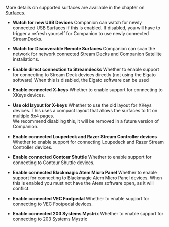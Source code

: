 More details on supported surfaces are available in the chapter on [Surfaces](#7_surfaces.md).

- **Watch for new USB Devices**
  Companion can watch for newly connected USB Surfaces if this is enabled.
  If disabled, you will have to trigger a refresh yourself for Companion to use newly connected StreamDecks.

- **Watch for Discoverable Remote Surfaces**
  Companion can scan the network for network connected Stream Decks and Companion Satellite installations.

- **Enable direct connection to Streamdecks**
  Whether to enable support for connecting to Stream Deck devices directly (not using the Elgato software)
  When this is disabled, the Elgato software can be used

- **Enable connected X-keys**
  Whether to enable support for connecting to XKeys devices.

- **Use old layout for X-keys**
  Whether to use the old layout for XKeys devices. This uses a compact layout that allows the surfaces to fit on multiple 8x4 pages.  
  We recommend disabling this, it will be removed in a future version of Companion.

- **Enable connected Loupedeck and Razer Stream Controller devices**
  Whether to enable support for connecting Loupedeck and Razer Stream Controller devices.

- **Enable connected Contour Shuttle**
  Whether to enable support for connecting to Contour Shuttle devices.

- **Enable connected Blackmagic Atem Micro Panel**
  Whether to enable support for connecting to Blackmagic Atem Micro Panel devices.
  When this is enabled you must not have the Atem software open, as it will conflict.

- **Enable connected VEC Footpedal**
  Whether to enable support for connecting to VEC Footpedal devices.

- **Enable connected 203 Systems Mystrix**
  Whether to enable support for connecting to 203 Systems Mystrix
